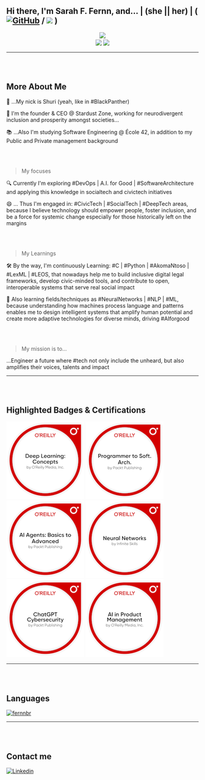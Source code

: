 ## Hi there, I'm Sarah F. Fernn, and... | (she || her) | ( [![GitHub](https://img.shields.io/github/followers/fernnbr?label=follow&style=social)](https://github.com/fernnbr) / ![](https://komarev.com/ghpvc/?username=fernnbr&color=006bed) )


<!-- My Stats -->

<div align="center">
  <img src="https://github-readme-stats.vercel.app/api?username=fernnbr&theme=aura&hide_border=true&include_all_commits=true&count_private=true" width="55%" /> </br>
  <img src="https://github-readme-streak-stats.herokuapp.com/?user=fernnbr&theme=aura&hide_border=true" width="50%" />
  <img src="https://github-readme-stats.vercel.app/api/top-langs/?username=fernnbr&theme=aura&hide_border=true&include_all_commits=true&count_private=true&layout=compact" width="36%" /> </br>
</div>

---
<br></br>

<!-- My Bio --> 
## More About Me 

🔹 ...My nick is Shuri (yeah, like in #BlackPanther) 

💼 I'm the founder & CEO @ Stardust Zone, working for neurodivergent inclusion and prosperity amongst societies...

📚 ...Also I'm studying Software Engineering @ École 42, in addition to my Public and Private management background

<br></br>
> My focuses

🔍 Currently I'm exploring #DevOps | A.I. for Good | #SoftwareArchitecture and applying this knowledge in socialtech and civictech initiatives

😄 ... Thus I'm engaged in: #CivicTech | #SocialTech | #DeepTech areas, because I believe technology should empower people, foster inclusion, and be a force for systemic change especially for those historically left on the margins

<br></br>

> My Learnings

🛠️ By the way, I'm continuously Learning: #C | #Python | #AkomaNtoso | #LexML | #LEOS, that nowadays help me to build inclusive digital legal frameworks, develop civic-minded tools, and contribute to open, interoperable systems that serve real social impact

🤖 Also learning fields/techniques as #NeuralNetworks | #NLP | #ML, because understanding how machines process language and patterns enables me to design intelligent systems that amplify human potential and create more adaptive technologies for diverse minds, driving #AIforgood 

<br></br>

> My mission is to... 

...Engineer a future where #tech not only include the unheard, but also amplifies their voices, talents and impact


---
<br></br>
## Highlighted Badges & Certifications

[![Deep Learning Concepts](deep-learning-concepts.png)](https://www.credly.com/badges/942abfca-c477-48d6-8138-e667cc98b04a/public_url)
[![From Programmer to Software Archtecture](programmer-to-soft-arch.png)](https://www.credly.com/badges/c7da8b1b-0e0f-4903-a826-88e798b4fc6c/public_url)
[![Ai Agents: Basic to Advanced](ai-agents-basics-to-advanced.png)](https://www.credly.com/badges/8b7d0eb4-c56e-41e4-bc4e-78fd0304856b/public_url)
[![Neural Networks](neural-networks.png)](https://www.credly.com/badges/2eccda5e-a68c-4e03-a22e-d85c674c6bbe/public_url)
[![ChatGPT Cybersecurity](chatgpt-cybersecurity.png)](https://www.credly.com/badges/69edba7b-52ce-4d48-aaaf-61eff9669749/public_url)
[![ChatGPT A.I. in Project Management](ai-in-product-management.png)](https://www.credly.com/badges/3efaddd2-9913-4ef1-a1f5-2e5d52777316/public_url)

---
<br></br>
## Languages

[![fernnbr](https://github-readme-stats.vercel.app/api/top-langs/?username=fernnbr&hide=html&layout=compact&theme=default)](https://github.com/anuraghazra/github-readme-stats)

---
<br></br>
## Contact me 

[![Linkedin](https://img.shields.io/badge/-fernnbr-blue?style=flat-square&logo=Linkedin&logoColor=white&link=https://www.linkedin.com/in/sarahfernn/)](https://www.linkedin.com/in/sarahfernn/)








